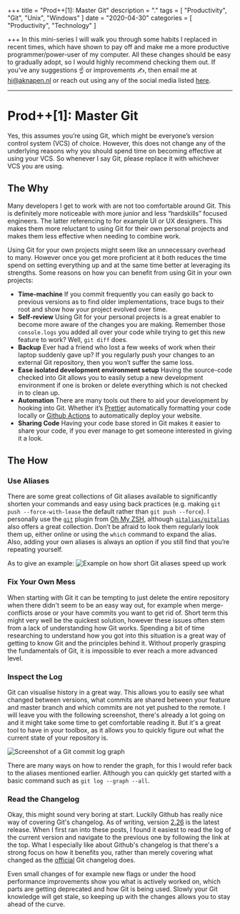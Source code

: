 +++
title = "Prod++[1]: Master Git"
description = "."
tags = [
    "Productivity",
    "Git",
    "Unix",
    "Windows"
]
date = "2020-04-30"
categories = [
    "Productivity",
    "Technology"
]

+++
In this mini-series I will walk you through some habits I replaced in recent times, which have shown to pay off and make me a more productive programmer/power-user of my computer. All these changes should be easy to gradually adopt, so I would highly recommend checking them out. If you’ve any suggestions ☝️ or improvements ✍️, then email me at hi@aknapen.nl or reach out using any of the social media listed [here](https://aknapen.nl).

---
# Prod++[1]: Master Git
Yes, this assumes you’re using Git, which might be everyone’s version control system (VCS) of choice. However, this does not change any of the underlying reasons why you should spend time on becoming effective at using your VCS. So whenever I say Git, please replace it with whichever VCS you are using.

## The Why
Many developers I get to work with are not too comfortable around Git. This is definitely more noticeable with more junior and less “hardskills” focused engineers. The latter referencing to for example UI or UX designers. This makes them more reluctant to using Git for their own personal projects and makes them less effective when needing to combine work.

Using Git for your own projects might seem like an unnecessary overhead to many. However once you get more proficient at it both reduces the time spend on setting everything up and at the same time better at leveraging its strengths. Some reasons on how you can benefit from using Git in your own projects:
* **Time-machine** If you commit frequently you can easily go back to previous versions as to find older implementations, trace bugs to their root and show how your project evolved over time.
* **Self-review** Using Git for your personal projects is a great enabler to become more aware of the changes you are making. Remember those `console.logs` you added all over your code while trying to get this new feature to work? Well, `git diff` does.
* **Backup** Ever had a friend who lost a few weeks of work when their laptop suddenly gave up? If you regularly push your changes to an external Git repository, then you won’t suffer the same loss.
* **Ease isolated development environment setup** Having the source-code checked into Git allows you to easily setup a new development environment if one is broken or delete everything which is not checked in to clean up.
* **Automation** There are many tools out there to aid your development by hooking into Git. Whether it’s [Prettier](https://prettier.io/) automatically formatting your code locally or [Github Actions](https://github.com/features/actions) to automatically deploy your website.
* **Sharing Code** Having your code base stored in Git makes it easier to share your code, if you ever manage to get someone interested in giving it a look.

## The How
### Use Aliases
There are some great collections of Git aliases available to significantly shorten your commands and easy using back practices (e.g. making `git push --force-with-lease` the default rather than `git push --force`). I personally use the [`git`](https://github.com/robbyrussell/oh-my-zsh/tree/master/plugins/git) plugin from [Oh My ZSH](https://ohmyz.sh/), although [`gitalias/gitalias`](https://github.com/gitalias/gitalias) also offers a great collection. Don’t be afraid to look them regularly look them up, either online or using the `which` command to expand the alias. Also, adding your own aliases is always an option if you still find that you’re repeating yourself.

As to give an example:
![Example on how short Git aliases speed up work](/img/blog/git-aliases.png)

### Fix Your Own Mess

When starting with Git it can be tempting to just delete the entire repository when there didn't seem to be an easy way out, for example when merge-conflicts arose or your have commits you want to get rid of. Short term this might very well be the quickest solution, however these issues often stem from a lack of understanding how Git works. Spending a bit of time researching to understand how you got into this situation is a great way of getting to know Git and the principles behind it. Without properly grasping the fundamentals of Git, it is impossible to ever reach a more advanced level.

### Inspect the Log

Git can visualise history in a great way. This allows you to easily see what changed between versions, what commits are shared between your feature and master branch and which commits are not yet pushed to the remote. I will leave you with the following screenshot, there's already a lot going on and it might take some time to get comfortable reading it. But it's a great tool to have in your toolbox, as it allows you to quickly figure out what the current state of your repository is.

![Screenshot of a Git commit log graph](/img/blog/git-graph-log.png)

There are many ways on how to render the graph, for this I would refer back to the aliases mentioned earlier. Although you can quickly get started with a basic command such as `git log --graph --all`.

### Read the Changelog

Okay, this might sound very boring at start. Luckily Github has really nice way of covering Git's changelog. As of writing, version [2.26](https://github.blog/2020-03-22-highlights-from-git-2-26/) is the latest release. When I first ran into these posts, I found it easiest to read the log of the current version and navigate to the previous one by following the link at the top. What I especially like about Github's changelog is that there's a strong focus on how it benefits you, rather than merely covering what changed as the [official](https://github.com/git/git/tree/master/Documentation/RelNotes) Git changelog does.

Even small changes of for example new flags or under the hood performance improvements show you what is actively worked on, which parts are getting deprecated and how Git is being used. Slowly your Git knowledge will get stale, so keeping up with the changes allows you to stay ahead of the curve.

